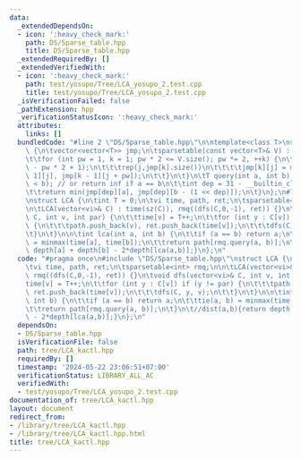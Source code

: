 ```yaml
---
data:
  _extendedDependsOn:
  - icon: ':heavy_check_mark:'
    path: DS/Sparse_table.hpp
    title: DS/Sparse_table.hpp
  _extendedRequiredBy: []
  _extendedVerifiedWith:
  - icon: ':heavy_check_mark:'
    path: test/yosupo/Tree/LCA_yosupo_2.test.cpp
    title: test/yosupo/Tree/LCA_yosupo_2.test.cpp
  _isVerificationFailed: false
  _pathExtension: hpp
  _verificationStatusIcon: ':heavy_check_mark:'
  attributes:
    links: []
  bundledCode: "#line 2 \"DS/Sparse_table.hpp\"\n\ntemplate<class T>\nstruct sparsetable\
    \ {\n\tvector<vector<T>> jmp;\n\tsparsetable(const vector<T>& V) : jmp(1, V) {\n\
    \t\tfor (int pw = 1, k = 1; pw * 2 <= V.size(); pw *= 2, ++k) {\n\t\t\tjmp.emplace_back(V.size()\
    \ - pw * 2 + 1);\n\t\t\trep(j,jmp[k].size())\n\t\t\t\tjmp[k][j] = min(jmp[k -\
    \ 1][j], jmp[k - 1][j + pw]);\n\t\t}\n\t}\n\tT query(int a, int b) {\n\t\tassert(a\
    \ < b); // or return inf if a == b\n\t\tint dep = 31 - __builtin_clz(b - a);\n\
    \t\treturn min(jmp[dep][a], jmp[dep][b - (1 << dep)]);\n\t}\n};\n#line 3 \"tree/LCA_kactl.hpp\"\
    \nstruct LCA {\n\tint T = 0;\n\tvi time, path, ret;\n\tsparsetable<int> rmq;\n\
    \n\tLCA(vector<vi>& C) : time(sz(C)), rmq((dfs(C,0,-1), ret)) {}\n\tvoid dfs(vector<vi>&\
    \ C, int v, int par) {\n\t\ttime[v] = T++;\n\t\tfor (int y : C[v]) if (y != par)\
    \ {\n\t\t\tpath.push_back(v), ret.push_back(time[v]);\n\t\t\tdfs(C, y, v);\n\t\
    \t}\n\t}\n\n\tint lca(int a, int b) {\n\t\tif (a == b) return a;\n\t\ttie(a, b)\
    \ = minmax(time[a], time[b]);\n\t\treturn path[rmq.query(a, b)];\n\t}\n\t//dist(a,b){return\
    \ depth[a] + depth[b] - 2*depth[lca(a,b)];}\n};\n"
  code: "#pragma once\n#include \"DS/Sparse_table.hpp\"\nstruct LCA {\n\tint T = 0;\n\
    \tvi time, path, ret;\n\tsparsetable<int> rmq;\n\n\tLCA(vector<vi>& C) : time(sz(C)),\
    \ rmq((dfs(C,0,-1), ret)) {}\n\tvoid dfs(vector<vi>& C, int v, int par) {\n\t\t\
    time[v] = T++;\n\t\tfor (int y : C[v]) if (y != par) {\n\t\t\tpath.push_back(v),\
    \ ret.push_back(time[v]);\n\t\t\tdfs(C, y, v);\n\t\t}\n\t}\n\n\tint lca(int a,\
    \ int b) {\n\t\tif (a == b) return a;\n\t\ttie(a, b) = minmax(time[a], time[b]);\n\
    \t\treturn path[rmq.query(a, b)];\n\t}\n\t//dist(a,b){return depth[a] + depth[b]\
    \ - 2*depth[lca(a,b)];}\n};\n"
  dependsOn:
  - DS/Sparse_table.hpp
  isVerificationFile: false
  path: tree/LCA_kactl.hpp
  requiredBy: []
  timestamp: '2024-05-22 23:06:51+07:00'
  verificationStatus: LIBRARY_ALL_AC
  verifiedWith:
  - test/yosupo/Tree/LCA_yosupo_2.test.cpp
documentation_of: tree/LCA_kactl.hpp
layout: document
redirect_from:
- /library/tree/LCA_kactl.hpp
- /library/tree/LCA_kactl.hpp.html
title: tree/LCA_kactl.hpp
---
```

